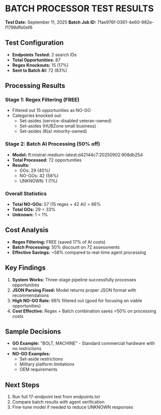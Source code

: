# BATCH PROCESSOR TEST RESULTS
**Test Date:** September 11, 2025
**Batch Job ID:** 7fae976f-0361-4e60-982e-f1799dfb0ef6

## Test Configuration
- **Endpoints Tested:** 2 search IDs
- **Total Opportunities:** 87
- **Regex Knockouts:** 15 (17%)
- **Sent to Batch AI:** 72 (83%)

## Processing Results

### Stage 1: Regex Filtering (FREE)
- Filtered out 15 opportunities as NO-GO
- Categories knocked out:
  - Set-asides (service-disabled veteran-owned)
  - Set-asides (HUBZone small business)
  - Set-asides (8(a) minority-owned)

### Stage 2: Batch AI Processing (50% off)
- **Model:** ft:mistral-medium-latest:d42144c7:20250902:908db254
- **Total Processed:** 72 opportunities
- **Results:**
  - GOs: 29 (40%)
  - NO-GOs: 42 (58%)
  - UNKNOWN: 1 (1%)

### Overall Statistics
- **Total NO-GOs:** 57 (15 regex + 42 AI) = 66%
- **Total GOs:** 29 = 33%
- **Unknown:** 1 = 1%

## Cost Analysis
- **Regex Filtering:** FREE (saved 17% of AI costs)
- **Batch Processing:** 50% discount on 72 assessments
- **Effective Savings:** ~58% compared to real-time agent processing

## Key Findings
1. **System Works:** Three-stage pipeline successfully processes opportunities
2. **JSON Parsing Fixed:** Model returns proper JSON format with recommendations
3. **High NO-GO Rate:** 66% filtered out (good for focusing on viable opportunities)
4. **Cost Effective:** Regex + Batch combination saves >50% on processing costs

## Sample Decisions
- **GO Example:** "BOLT, MACHINE" - Standard commercial hardware with no restrictions
- **NO-GO Examples:** 
  - Set-aside restrictions
  - Military platform limitations
  - OEM requirements

## Next Steps
1. Run full 17-endpoint test from endpoints.txt
2. Compare batch results with agent verification
3. Fine-tune model if needed to reduce UNKNOWN responses